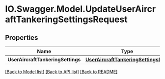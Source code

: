 # IO.Swagger.Model.UpdateUserAircraftTankeringSettingsRequest
## Properties

Name | Type | Description | Notes
------------ | ------------- | ------------- | -------------
**UserAircraftTankeringSettings** | [**UserAircraftTankeringSettingsDTO**](UserAircraftTankeringSettingsDTO.md) |  | 

[[Back to Model list]](../README.md#documentation-for-models) [[Back to API list]](../README.md#documentation-for-api-endpoints) [[Back to README]](../README.md)

